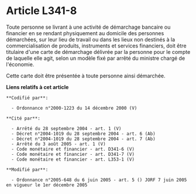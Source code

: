 # Article L341-8

Toute personne se livrant à une activité de démarchage bancaire ou financier en se rendant physiquement au domicile des
personnes démarchées, sur leur lieu de travail ou dans les lieux non destinés à la commercialisation de produits, instruments
et services financiers, doit être titulaire d'une carte de démarchage délivrée par la personne pour le compte de laquelle
elle agit, selon un modèle fixé par arrêté du ministre chargé de l'économie.

Cette carte doit être présentée à toute personne ainsi démarchée.

**Liens relatifs à cet article**

	**Codifié par**:

	  - Ordonnance n°2000-1223 du 14 décembre 2000 (V)

	**Cité par**:

	  - Arrêté du 28 septembre 2004 - art. 1 (V)
	  - Décret n°2004-1019 du 28 septembre 2004 - art. 6 (Ab)
	  - Décret n°2004-1019 du 28 septembre 2004 - art. 7 (Ab)
	  - Arrêté du 3 août 2005 - art. 1 (V)
	  - Code monétaire et financier - art. D341-6 (V)
	  - Code monétaire et financier - art. D341-7 (V)
	  - Code monétaire et financier - art. L353-1 (V)

	**Modifié par**:

	  - Ordonnance n°2005-648 du 6 juin 2005 - art. 5 () JORF 7 juin 2005 en vigueur le 1er décembre 2005
